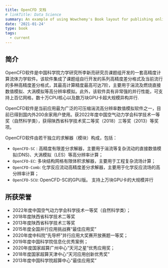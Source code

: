 ```yaml
---
title: OpenCFD 文档
# linkTitle: Data Science
summary: An example of using Wowchemy's Book layout for publishing online courses.
date: '2021-01-24'
type: book
tags:
  - current
---
```


## 简介

OpenCFD软件是中国科学院力学研究所李新亮研究员课题组开发的一套高精度计算流体力学软件。该软件集成了课题组自行开发的系列高精度差分格式及当前流行的多种高精度差分格式，其最高计算精度最高可达7阶，主要用于湍流及燃烧直接数值模拟、大涡模拟等高分辨率模拟。此外，该软件具有非常强的并行性能，可支持上百亿网格，数十万CPU核心以及数万块GPU卡超大规模异构并行.
 
OpenCFD软件是当前应用最为广泛的可压缩湍流高分辨率数值模拟软件之一，目前已得到国内外200余家用户使用。获2022年度中国空气动力学会科学技术一等奖（自然科学类），获得陕西省科学技术奖二等奖（2018）三等奖（2013）等奖项。

OpenCFD软件由若干独立的求解器（模块）构成，包括：
- `OpenCFD-SC` :  高精度有限差分求解器，主要用于湍流等复杂流动的直接数值模拟(DNS)、大涡模拟（LES）等高分辨率计算；
- `OpenCFD-EC`: 多块结构网格有限体积求解器，主要用于工程复杂流场计算；
- `OpenCFD-Comb`: 化学反应流动高精度差分求解器，主要用于化学反应流场的高分辨率计算；
- `OpenCFD-SCU`: OpenCFD-SC的GPU版。 支持上万块GPU卡的大规模并行

## 所获荣誉

- 2022年度中国空气动力学会科学技术一等奖（自然科学类）；
- 2018年度陕西省科学技术二等奖
- 2013年度陕西省科学技术三等奖
- 2015年度全国并行应用挑战赛“最佳应用奖”
- 2020年度中科院“先导杯”并行应用大奖赛开放赛题一等奖；
- 2019年度中国科学院信息化优秀案例；
- 2020年度国家超算广州中心“天河之星”优秀应用奖；
- 2018年度国家超算天津中心“天河应用创新优秀奖”
- 2013年度中国科学院超算中心“最佳应用奖”